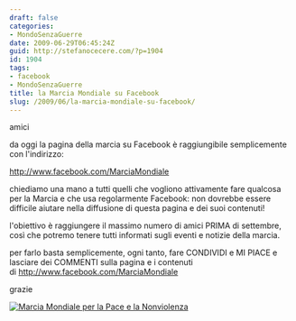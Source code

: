 ```yaml
---
draft: false
categories:
- MondoSenzaGuerre
date: 2009-06-29T06:45:24Z
guid: http://stefanocecere.com/?p=1904
id: 1904
tags:
- facebook
- MondoSenzaGuerre
title: la Marcia Mondiale su Facebook
slug: /2009/06/la-marcia-mondiale-su-facebook/
---
```


amici

da oggi la pagina della marcia su Facebook è raggiungibile semplicemente con l'indirizzo:
  
<a href="http://www.facebook.com/MarciaMondiale" target="_blank">http://www.facebook.com/MarciaMondiale</a>

<a href="http://www.facebook.com/MarciaMondiale" target="_blank"></a>chiediamo una mano a tutti quelli che vogliono attivamente fare qualcosa per la Marcia e che usa regolarmente Facebook: non dovrebbe essere difficile aiutare nella diffusione di questa pagina e dei suoi contenuti!

l'obiettivo è raggiungere il massimo numero di amici PRIMA di settembre, così che potremo tenere tutti informati sugli eventi e notizie della marcia.

per farlo basta semplicemente, ogni tanto, fare CONDIVIDI e MI PIACE e lasciare dei COMMENTI sulla pagina e i contenuti di <a href="http://www.facebook.com/MarciaMondiale" target="_blank">http://www.facebook.com/MarciaMondiale</a>

<a href="http://www.facebook.com/MarciaMondiale" target="_blank"></a>grazie

<a title="Marcia Mondiale per la Pace e la Nonviolenza" href="http://www.facebook.com/MarciaMondiale" target="_TOP"><img style="border: 0px" src="http://badge.facebook.com/badge/32863045887.1436.554590391.png" alt="Marcia Mondiale per la Pace e la Nonviolenza" /></a>